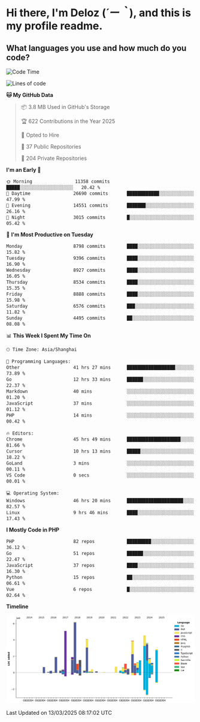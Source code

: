 # **Hi there, I'm Deloz (*´ー｀*), and this is my profile readme.**

## **What languages you use and how much do you code?**

<!--START_SECTION:waka-->
![Code Time](http://img.shields.io/badge/Code%20Time-5%2C891%20hrs%2017%20mins-blue)

![Lines of code](https://img.shields.io/badge/From%20Hello%20World%20I%27ve%20Written-49.3%20million%20lines%20of%20code-blue)

**🐱 My GitHub Data** 

> 📦 3.8 MB Used in GitHub's Storage 
 > 
> 🏆 622 Contributions in the Year 2025
 > 
> 💼 Opted to Hire
 > 
> 📜 37 Public Repositories 
 > 
> 🔑 204 Private Repositories 
 > 
**I'm an Early 🐤** 

```text
🌞 Morning                11358 commits       █████░░░░░░░░░░░░░░░░░░░░   20.42 % 
🌆 Daytime                26690 commits       ████████████░░░░░░░░░░░░░   47.99 % 
🌃 Evening                14551 commits       ███████░░░░░░░░░░░░░░░░░░   26.16 % 
🌙 Night                  3015 commits        █░░░░░░░░░░░░░░░░░░░░░░░░   05.42 % 
```
📅 **I'm Most Productive on Tuesday** 

```text
Monday                   8798 commits        ████░░░░░░░░░░░░░░░░░░░░░   15.82 % 
Tuesday                  9396 commits        ████░░░░░░░░░░░░░░░░░░░░░   16.90 % 
Wednesday                8927 commits        ████░░░░░░░░░░░░░░░░░░░░░   16.05 % 
Thursday                 8534 commits        ████░░░░░░░░░░░░░░░░░░░░░   15.35 % 
Friday                   8888 commits        ████░░░░░░░░░░░░░░░░░░░░░   15.98 % 
Saturday                 6576 commits        ███░░░░░░░░░░░░░░░░░░░░░░   11.82 % 
Sunday                   4495 commits        ██░░░░░░░░░░░░░░░░░░░░░░░   08.08 % 
```


📊 **This Week I Spent My Time On** 

```text
🕑︎ Time Zone: Asia/Shanghai

💬 Programming Languages: 
Other                    41 hrs 27 mins      ██████████████████░░░░░░░   73.89 % 
Go                       12 hrs 33 mins      ██████░░░░░░░░░░░░░░░░░░░   22.37 % 
Markdown                 40 mins             ░░░░░░░░░░░░░░░░░░░░░░░░░   01.20 % 
JavaScript               37 mins             ░░░░░░░░░░░░░░░░░░░░░░░░░   01.12 % 
PHP                      14 mins             ░░░░░░░░░░░░░░░░░░░░░░░░░   00.42 % 

🔥 Editors: 
Chrome                   45 hrs 49 mins      ████████████████████░░░░░   81.66 % 
Cursor                   10 hrs 13 mins      █████░░░░░░░░░░░░░░░░░░░░   18.22 % 
GoLand                   3 mins              ░░░░░░░░░░░░░░░░░░░░░░░░░   00.11 % 
VS Code                  0 secs              ░░░░░░░░░░░░░░░░░░░░░░░░░   00.01 % 

💻 Operating System: 
Windows                  46 hrs 20 mins      █████████████████████░░░░   82.57 % 
Linux                    9 hrs 46 mins       ████░░░░░░░░░░░░░░░░░░░░░   17.43 % 
```

**I Mostly Code in PHP** 

```text
PHP                      82 repos            █████████░░░░░░░░░░░░░░░░   36.12 % 
Go                       51 repos            ██████░░░░░░░░░░░░░░░░░░░   22.47 % 
JavaScript               37 repos            ████░░░░░░░░░░░░░░░░░░░░░   16.30 % 
Python                   15 repos            ██░░░░░░░░░░░░░░░░░░░░░░░   06.61 % 
Vue                      6 repos             █░░░░░░░░░░░░░░░░░░░░░░░░   02.64 % 
```



**Timeline**

![Lines of Code chart](https://raw.githubusercontent.com/deloz/deloz/main/assets/bar_graph.png)


 Last Updated on 13/03/2025 08:17:02 UTC
<!--END_SECTION:waka-->
